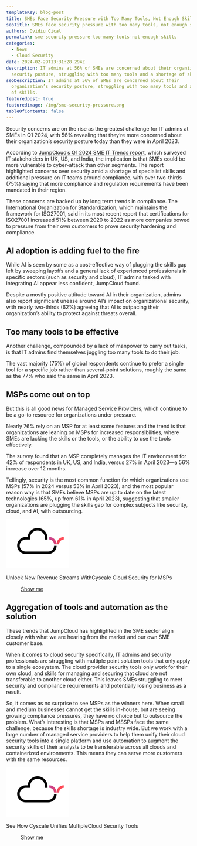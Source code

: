 ```yaml
---
templateKey: blog-post
title: SMEs Face Security Pressure with Too Many Tools, Not Enough Skills
seoTitle: SMEs face security pressure with too many tools, not enough skills
authors: Ovidiu Cical
permalink: sme-security-pressure-too-many-tools-not-enough-skills
categories:
  - News
  - Cloud Security
date: 2024-02-29T13:31:28.294Z
description: IT admins at 56% of SMEs are concerned about their organization’s
  security posture, struggling with too many tools and a shortage of skills.
seoDescription: IT admins at 56% of SMEs are concerned about their
  organization’s security posture, struggling with too many tools and a shortage
  of skills.
featuredpost: true
featuredimage: /img/sme-security-pressure.png
tableOfContents: false
---
```

Security concerns are on the rise as the greatest challenge for IT admins at SMEs in Q1 2024, with 56% revealing that they’re more concerned about their organization’s security posture today than they were in April 2023.  

According to [JumpCloud’s Q1 2024 SME IT Trends report](https://jumpcloud.com/resources/q1-2024-it-trends-for-small-and-medium-sized-enterprises-smes), which surveyed IT stakeholders in UK, US, and India, the implication is that SMEs could be more vulnerable to cyber-attack than other segments. The report highlighted concerns over security amid a shortage of specialist skills and additional pressure on IT teams around compliance, with over two-thirds (75%) saying that more compliance and regulation requirements have been mandated in their region. 

These concerns are backed up by long term trends in compliance. The International Organization for Standardization, which maintains the framework for ISO27001, said in its most recent report that certifications for ISO27001 increased 51% between 2020 to 2022 as more companies bowed to pressure from their own customers to prove security hardening and compliance.  

## AI adoption is adding fuel to the fire 

While AI is seen by some as a cost-effective way of plugging the skills gap left by sweeping layoffs and a general lack of experienced professionals in specific sectors (such as security and cloud), IT admins tasked with integrating AI appear less confident, JumpCloud found.  

Despite a mostly positive attitude toward AI in their organization, admins also report significant unease around AI’s impact on organizational security, with nearly two-thirds (62%) agreeing that AI is outpacing their organization’s ability to protect against threats overall. 

## Too many tools to be effective

Another challenge, compounded by a lack of manpower to carry out tasks, is that IT admins find themselves juggling too many tools to do their job.  

The vast majority (75%) of global respondents continue to prefer a single tool for a specific job rather than several-point solutions, roughly the same as the 77% who said the same in April 2023.  

## MSPs come out on top 

But this is all good news for Managed Service Providers, which continue to be a go-to resource for organizations under pressure.  

Nearly 76% rely on an MSP for at least some features and the trend is that organizations are leaning on MSPs for increased responsibilities, where SMEs are lacking the skills or the tools, or the ability to use the tools effectively.  

The survey found that an MSP completely manages the IT environment for 42% of respondents in UK, US, and India, versus 27% in April 2023—a 56% increase over 12 months. 

Tellingly, security is the most common function for which organizations use MSPs (57% in 2024 versus 53% in April 2023), and the most popular reason why is that SMEs believe MSPs are up to date on the latest technologies (65%, up from 61% in April 2023), suggesting that smaller organizations are plugging the skills gap for complex subjects like security, cloud, and AI, with outsourcing.  

<div class='mt-16 rounded-tl-2xl rounded-b-2xl grid grid-cols-12 gap-4 bg-zircon py-8 px-4 lg:py-4' style='borderTopRightRadius: 3rem'>
    <div class='col-span-12 lg:col-span-2'>
        <div class='flex justify-center'>
            <img src='/img/cloud-icon-widget.svg' alt='' id='img-text-button' />
        </div>
    </div>
    <div class='col-span-12 lg:col-span-6 flex items-center justify-center'>
         <p class='font-montserrat font-bold' id="paragraph-text-button">
            Unlock New Revenue Streams With<span id="font-gradient">Cyscale Cloud Security for MSPs</span> 
        </p>
    </div>
    <div class='col-span-12 lg:col-span-4 flex justify-center items-center'>
        <a class='mx-auto bg-gradient-to-r from-[#0F26AA] to-[#FF4A56] hover:from-[#FF4A56] hover:to-[#0F26AA] block font-medium rounded uppercase text-center no-underline hover:no-underline max-w-sm lg:inline-block font-hind' href='https://cyscale.com/use-cases/cloud-security-mssp/'>
            <span style='padding: 0.625rem 2.5rem' class='text-white block'>
                Show me
            </span>
        </a>
    </div>
</div> 

## Aggregation of tools and automation as the solution 

These trends that JumpCloud has highlighted in the SME sector align closely with what we are hearing from the market and our own SME customer base.

When it comes to cloud security specifically, IT admins and security professionals are struggling with multiple point solution tools that only apply to a single ecosystem. The cloud provider security tools only work for their own cloud, and skills for managing and securing that cloud are not transferable to another cloud either. This leaves SMEs struggling to meet security and compliance requirements and potentially losing business as a result.  

So, it comes as no surprise to see MSPs as the winners here. When small and medium businesses cannot get the skills in-house, but are seeing growing compliance pressures, they have no choice but to outsource the problem. What’s interesting is that MSPs and MSSPs face the same challenge, because the skills shortage is industry wide. But we work with a large number of managed service providers to help them unify their cloud security tools into a single platform and use automation to augment the security skills of their analysts to be transferable across all clouds and containerized environments. This means they can serve more customers with the same resources.

<div class='mt-16 rounded-tl-2xl rounded-b-2xl grid grid-cols-12 gap-4 bg-zircon py-8 px-4 lg:py-4' style='borderTopRightRadius: 3rem'>
    <div class='col-span-12 lg:col-span-2'>
        <div class='flex justify-center'>
            <img src='/img/cloud-icon-widget.svg' alt='' id='img-text-button' />
        </div>
    </div>
    <div class='col-span-12 lg:col-span-6 flex items-center justify-center'>
         <p class='font-montserrat font-bold' id="paragraph-text-button">
            See How Cyscale Unifies Multiple<span id="font-gradient">Cloud Security</span> Tools
        </p>
    </div>
    <div class='col-span-12 lg:col-span-4 flex justify-center items-center'>
        <a class='mx-auto bg-gradient-to-r from-[#0F26AA] to-[#FF4A56] hover:from-[#FF4A56] hover:to-[#0F26AA] block font-medium rounded uppercase text-center no-underline hover:no-underline max-w-sm lg:inline-block font-hind' href='https://cyscale.com/full-platform-tour/'>
            <span style='padding: 0.625rem 2.5rem' class='text-white block'>
                Show me
            </span>
        </a>
    </div>
</div>